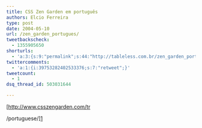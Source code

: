 ```yaml
---
title: CSS Zen Garden em português
authors: Elcio Ferreira
type: post
date: 2004-05-10
url: /zen_garden_portugues/
tweetbackscheck:
  - 1355905650
shorturls:
  - 'a:3:{s:9:"permalink";s:44:"http://tableless.com.br/zen_garden_portugues";s:7:"tinyurl";s:26:"http://tinyurl.com/3snjfun";s:4:"isgd";s:19:"http://is.gd/1Jw5ym";}'
twittercomments:
  - 'a:1:{i:39753282402533376;s:7:"retweet";}'
tweetcount:
  - 1
dsq_thread_id: 503031644

---
```

[http://www.csszengarden.com/tr
  
/portuguese/][1]

 [1]: http://www.csszengarden.com/tr/portuguese/